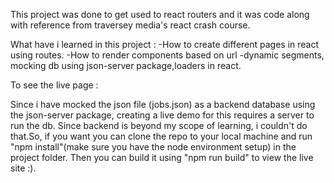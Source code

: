 This project was done to get used to react routers and it was code along with reference from traversey media's react crash course.

What have i learned in this project : 
    -How to create different pages in react using routes.
    -How to render components based on url
    -dynamic segments, mocking db using json-server package,loaders in react.

To see the live page : 

Since i have mocked the json file (jobs.json) as a backend database using the json-server package, creating a live demo for this requires a server to run the db. Since backend is beyond my scope of learning, i couldn't do that.So, if you want you can clone the repo to your local machine and run "npm install"(make sure you have the node environment setup) in the project folder. Then you can build it using "npm run build" to view the live site :). 